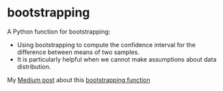 # bootstrapping
A Python function for bootstrapping: 
* Using bootstrapping to compute the confidence interval for the difference between means of two samples.
* It is particularly helpful when we cannot make assumptions about data distribution.

My [Medium post](https://medium.com/@wenjun.sarah.sun/bootstrap-confidence-interval-in-python-3fe8d5a6fd56?source=friends_link&sk=aae3149a100da67cce734cd6a5178b1f) about this [bootstrapping function](https://github.com/wenjun97/bootstrapping/blob/master/bootstrapping.py)




